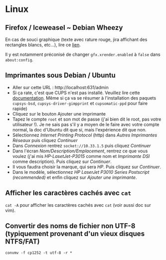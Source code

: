 # Linux

## Firefox / Iceweasel ~ Debian Wheezy

En cas de souci graphique (texte avec rature rouge, jira affichant des rectangles blancs, etc...), lire ce
[lien](http://www.waveguide.se/?article=speed-up-that-sluggish-iceweasel-firefox).

Il y est notamment préconisé de changer `gfx.xrender.enabled` à `false` dans `about:config`.

## Imprimantes sous Debian / Ubuntu

- Aller sur cette URL : http://localhost:631/admin
- Si ça rate, c'est que CUPS n'est pas installé. Veuillez lire cette [documentation](https://wiki.debian.org/fr/CUPS). Même si ça va se résumer à l'installation des paquets `cupsys-bsd`, `cupsys-driver-gimpprint` et `cupsomatic-ppd` pour faire rapide)
- Cliquez sur le bouton Ajouter une imprimante
- Tapez le compte `root` et son mot de passe (j'ai bien dit le root, pas votre utilisateur !). Je ne sais pas s'il y a moyen de le faire avec votre compte normal, la doc d'Ubuntu dit que si, mais l'expérience dit que non.
- Sélectionnez _Internet Printing Protocol_ (http) dans _Autres Imprimantes Réseaux_ puis cliquez _Continuer_
- Dans _Connexion_ rentrez `socket://10.33.1.5` puis cliquez _Continuer_
- Dans l'écran _Nom/Description/Emplacement_, rentrez ce que vous voulez (j'ai mis _HP-LasetJet-P3015_ comme nom et _Imprimante DSI_ comme description). Puis cliquez sur _Continuer_.
- Il vous faudra choisir la marque, qui sera _HP_. Puis cliquez sur _Continuer_.
- Dans le modèle, sélectionnez _HP LaserJet P3010 Series Postscript (recommended)_ et enfin cliquez sur _Ajouter une imprimante_.

## Afficher les caractères cachés avec `cat`

`cat -A` pour afficher les caractères cachés avec `cat` (voir aussi doc sur vim).


## Convertir des noms de fichier non UTF-8 (typiquement provenant d'un vieux disques NTFS/FAT)

```
convmv -f cp1252 -t utf-8 -r *
```

